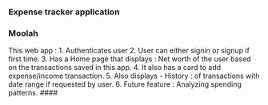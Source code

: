 ### Expense tracker application
### Moolah 
This web app : 
    1. Authenticates user
    2. User can either signin or signup if first time.
    3. Has a Home page that displays : Net worth of the user based on the transactions saved in this app. 
    4. It also has a card to add expense/income transaction.
    5. Also displays - History : of transactions with date range if requested by user.
    6. Future feature : Analyzing spending patterns. ####
